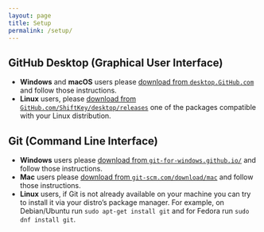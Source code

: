 ```yaml
---
layout: page
title: Setup
permalink: /setup/
---
```


## GitHub Desktop (Graphical User Interface)
- **Windows** and **macOS** users please [download from `desktop.GitHub.com`][WM]
and follow those instructions.
- **Linux** users, please [download from `GitHub.com/ShiftKey/desktop/releases`][L]
one of the packages compatible with your Linux distribution.

## Git (Command Line Interface)
- **Windows** users please [download from `git-for-windows.github.io/`][Wcli]
and follow those instructions.
- **Mac** users please [download from `git-scm.com/download/mac`][Mcli]
and follow those instructions.
- **Linux** users, if Git is not already available on your machine you can try
to install it via your distro’s package manager. For example, on Debian/Ubuntu run `sudo apt-get install git` and for Fedora run `sudo dnf install git`.

[WM]: https://desktop.github.com/
[L]: https://github.com/shiftkey/desktop/releases
[Wcli]: https://git-for-windows.github.io/
[Mcli]: https://git-scm.com/download/mac
